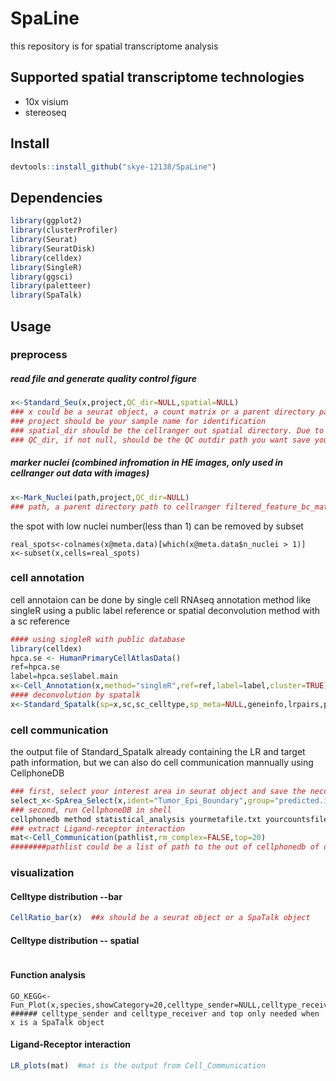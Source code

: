 # SpaLine
this repository is for spatial transcriptome analysis

## Supported spatial transcriptome technologies
- 10x visium 
- stereoseq 

## Install
```R
devtools::install_github("skye-12138/SpaLine")
```

## Dependencies
```R
library(ggplot2)
library(clusterProfiler)
library(Seurat)
library(SeuratDisk)
library(celldex)
library(SingleR)
library(ggsci)
library(paletteer)
library(SpaTalk)

```

## Usage
### preprocess 
##### read file and generate quality control figure
```R
x<-Standard_Seu(x,project,QC_dir=NULL,spatial=NULL) 
### x could be a seurat object, a count matrix or a parent directory path to cellranger filtered_feature_bc_matrix
### project should be your sample name for identification
### spatial_dir should be the cellranger out spatial directory. Due to lack of spatial HE images, if your data is from stereoseq, this parameter should set to NULL.
### QC_dir, if not null, should be the QC outdir path you want save your QC figures. Make sure you have access to the QC directory 
```

##### marker nuclei  (combined infromation in HE images, only used in cellranger out data with images)
```R
x<-Mark_Nuclei(path,project,QC_dir=NULL)
### path, a parent directory path to cellranger filtered_feature_bc_matrix
```
the spot with low nuclei number(less than 1) can be removed by subset
```
real_spots<-colnames(x@meta.data)[which(x@meta.data$n_nuclei > 1)]
x<-subset(x,cells=real_spots)
```

### cell annotation
cell annotaion can be done by single cell RNAseq annotation method like singleR using a public label reference or spatial deconvolution method with a sc reference
```R
#### using singleR with public database
library(celldex)
hpca.se <- HumanPrimaryCellAtlasData()
ref=hpca.se
label=hpca.se$label.main
x<-Cell_Annotation(x,method="singleR",ref=ref,label=label,cluster=TRUE)
#### deconvolution by spatalk
x<-Standard_Spatalk(sp=x,sc,sc_celltype,sp_meta=NULL,geneinfo,lrpairs,pathways)
```
### cell communication 
the output file of Standard_Spatalk already containing the LR and target path information, but we can also do cell communication mannually using CellphoneDB
```R
### first, select your interest area in seurat object and save the neccesary file for CellphoneDB
select_x<-SpArea_Select(x,ident="Tumor_Epi_Boundary",group="predicted.id",interestsID=c("Tumor","Epi"),spatial10x=FALSE,saveCPDB_dir=NULL)
### second, run CellphoneDB in shell
cellphonedb method statistical_analysis yourmetafile.txt yourcountsfile.txt --iterations=10 --threads=2
### extract Ligand-receptor interaction 
mat<-Cell_Communication(pathlist,rm_complex=FALSE,top=20)
########pathlist could be a list of path to the out of cellphonedb of different selected area 
```
### visualization
#### Celltype distribution --bar
```R
CellRatio_bar(x)  ##x should be a seurat object or a SpaTalk object
```
#### Celltype distribution -- spatial
```R

``` 
#### Function analysis 
```
GO_KEGG<-Fun_Plot(x,species,showCategory=20,celltype_sender=NULL,celltype_receiver=NULL,top=20)
###### celltype_sender and celltype_receiver and top only needed when x is a SpaTalk object
```

#### Ligand-Receptor interaction 
```R
LR_plots(mat)  #mat is the output from Cell_Communication
```
#### 

